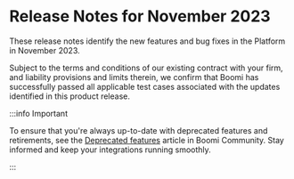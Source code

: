 # Release Notes for November 2023 

<head>
  <meta name="guidename" content="Release Notes"/>
  <meta name="context" content="GUID-9fd5f868-9bd0-461d-b5e2-6dcb90563842"/>
</head>


These release notes identify the new features and bug fixes in the Platform in November 2023.

Subject to the terms and conditions of our existing contract with your firm, and liability provisions and limits therein, we confirm that Boomi has successfully passed all applicable test cases associated with the updates identified in this product release.


:::info Important

To ensure that you're always up-to-date with deprecated features and retirements, see the [Deprecated features](https://community.boomi.com/s/deprecated-features) article in Boomi Community. Stay informed and keep your integrations running smoothly.

:::

